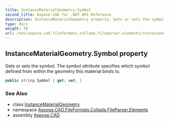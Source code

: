 ```yaml
---
title: InstanceMaterialGeometry.Symbol
second_title: Aspose.CAD for .NET API Reference
description: InstanceMaterialGeometry property. Gets or sets the symbol. The symbol attribute specifies which symbol defined from within the geometry this material binds to
type: docs
weight: 70
url: /net/aspose.cad.fileformats.collada.fileparser.elements/instancematerialgeometry/symbol/
---
```

## InstanceMaterialGeometry.Symbol property

Gets or sets the symbol. The symbol attribute specifies which symbol defined from within the geometry this material binds to.

```csharp
public string Symbol { get; set; }
```

### See Also

* class [InstanceMaterialGeometry](../)
* namespace [Aspose.CAD.FileFormats.Collada.FileParser.Elements](../../instancematerialgeometry/)
* assembly [Aspose.CAD](../../../)


